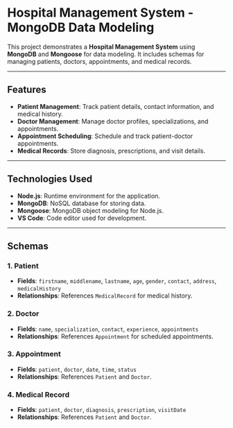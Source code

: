 # Hospital Management System - MongoDB Data Modeling

This project demonstrates a **Hospital Management System** using **MongoDB** and **Mongoose** for data modeling. It includes schemas for managing patients, doctors, appointments, and medical records.

---

## Features

- **Patient Management**: Track patient details, contact information, and medical history.
- **Doctor Management**: Manage doctor profiles, specializations, and appointments.
- **Appointment Scheduling**: Schedule and track patient-doctor appointments.
- **Medical Records**: Store diagnosis, prescriptions, and visit details.

---

## Technologies Used

- **Node.js**: Runtime environment for the application.
- **MongoDB**: NoSQL database for storing data.
- **Mongoose**: MongoDB object modeling for Node.js.
- **VS Code**: Code editor used for development.

---

## Schemas

### 1. Patient
- **Fields**: `firstname`, `middlename`, `lastname`, `age`, `gender`, `contact`, `address`, `medicalHistory`
- **Relationships**: References `MedicalRecord` for medical history.

### 2. Doctor
- **Fields**: `name`, `specialization`, `contact`, `experience`, `appointments`
- **Relationships**: References `Appointment` for scheduled appointments.

### 3. Appointment
- **Fields**: `patient`, `doctor`, `date`, `time`, `status`
- **Relationships**: References `Patient` and `Doctor`.

### 4. Medical Record
- **Fields**: `patient`, `doctor`, `diagnosis`, `prescription`, `visitDate`
- **Relationships**: References `Patient` and `Doctor`.
